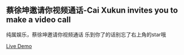 ## 蔡徐坤邀请你视频通话-Cai Xukun invites you to make a video call
纯属娱乐，蔡徐坤邀请你视频通话
乐到你了的话别忘了右上角的star哦  

[](img/wKgBOV4VsWyAB9cMAAtAhfXnV4g3012.no)  


[Live Demo](https://mason369.github.io/Cai-Xukun-invites-you-to-make-a-video-call/index.html)